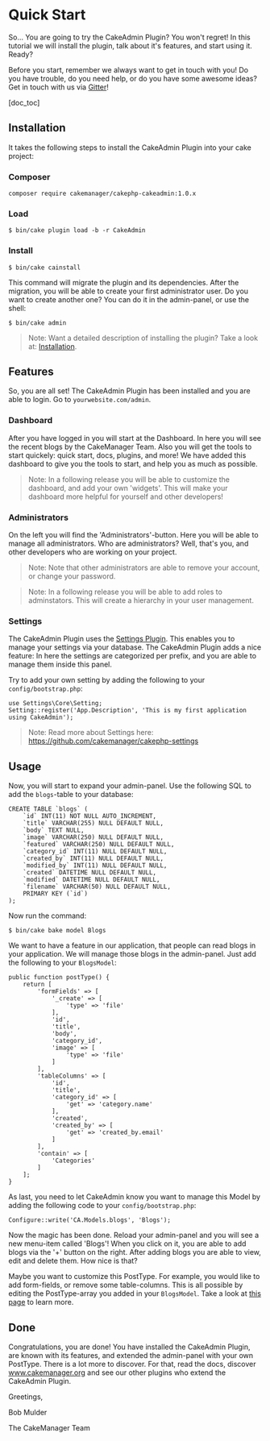 Quick Start
===========

So... You are going to try the CakeAdmin Plugin? You won't regret! In this tutorial we will install the plugin, talk
about it's features, and start using it. Ready?

Before you start, remember we always want to get in touch with you! Do you have trouble, do you need help, or do you have
some awesome ideas? Get in touch with us via [Gitter](https://gitter.im/cakemanager/cakephp-cakeadmin)!

[doc_toc]

Installation
------------

It takes the following steps to install the CakeAdmin Plugin into your cake project:

### Composer

    composer require cakemanager/cakephp-cakeadmin:1.0.x

### Load

    $ bin/cake plugin load -b -r CakeAdmin

### Install

    $ bin/cake cainstall

This command will migrate the plugin and its dependencies. After the migration, you will be able to create your first
administrator user. Do you want to create another one? You can do it in the admin-panel, or use the shell:

    $ bin/cake admin

> Note: Want a detailed description of installing the plugin? Take a look at:
[Installation](/docs/cakeadmin/1.0/installation).

Features
--------

So, you are all set! The CakeAdmin Plugin has been installed and you are able to login. Go to `yourwebsite.com/admin`.

### Dashboard
After you have logged in you will start at the Dashboard. In here you will see the recent blogs by the CakeManager Team.
Also you will get the tools to start quickely: quick start, docs, plugins, and more! We have added this dashboard to
give you the tools to start, and help you as much as possible.

> Note: In a following release you will be able to customize the dashboard, and add your own 'widgets'. This will make
your dashboard more helpful for yourself and other developers!

### Administrators
On the left you will find the 'Administrators'-button. Here you will be able to manage all administrators. Who are
administrators? Well, that's you, and other developers who are working on your project.

> Note: Note that other administrators are able to remove your account, or change your password.

> Note: In a following release you will be able to add roles to adminstators. This will create a hierarchy in your user
management.

### Settings
The CakeAdmin Plugin uses the [Settings Plugin](https://github.com/cakemanager/cakephp-settings). This enables you to
manage your settings via your database. The CakeAdmin Plugin adds a nice feature: In here the settings are categorized
per prefix, and you are able to manage them inside this panel.

Try to add your own setting by adding the following to your `config/bootstrap.php`:

    use Settings\Core\Setting;
    Setting::register('App.Description', 'This is my first application using CakeAdmin');

> Note: Read more about Settings here: https://github.com/cakemanager/cakephp-settings

Usage
-----

Now, you will start to expand your admin-panel. Use the following SQL to add the `blogs`-table to your database:

```
CREATE TABLE `blogs` (
	`id` INT(11) NOT NULL AUTO_INCREMENT,
	`title` VARCHAR(255) NULL DEFAULT NULL,
	`body` TEXT NULL,
	`image` VARCHAR(250) NULL DEFAULT NULL,
	`featured` VARCHAR(250) NULL DEFAULT NULL,
	`category_id` INT(11) NULL DEFAULT NULL,
	`created_by` INT(11) NULL DEFAULT NULL,
	`modified_by` INT(11) NULL DEFAULT NULL,
	`created` DATETIME NULL DEFAULT NULL,
	`modified` DATETIME NULL DEFAULT NULL,
	`filename` VARCHAR(50) NULL DEFAULT NULL,
	PRIMARY KEY (`id`)
);
```

Now run the command:

    $ bin/cake bake model Blogs

We want to have a feature in our application, that people can read blogs in your application. We will manage those
blogs in the admin-panel. Just add the following to your `BlogsModel`:

```
public function postType() {
    return [
        'formFields' => [
            '_create' => [
                'type' => 'file'
            ],
            'id',
            'title',
            'body',
            'category_id',
            'image' => [
                'type' => 'file'
            ]
        ],
        'tableColumns' => [
            'id',
            'title',
            'category_id' => [
                'get' => 'category.name'
            ],
            'created',
            'created_by' => [
                'get' => 'created_by.email'
            ]
        ],
        'contain' => [
            'Categories'
        ]
    ];
}
```

As last, you need to let CakeAdmin know you want to manage this Model by adding the following code to your
`config/bootstrap.php`:

    Configure::write('CA.Models.blogs', 'Blogs');

Now the magic has been done. Reload your admin-panel and you will see a new menu-item called 'Blogs'! When you click on
it, you are able to add blogs via the '+' button on the right. After adding blogs you are able to view, edit and delete
them. How nice is that?

Maybe you want to customize this PostType. For example, you would like to add form-fields, or remove some table-columns.
This is all possible by editing the PostType-array you added in your `BlogsModel`. Take a look at
[this page](/docs/cakeadmin/1.0/tutorials-and-examples/adding-posttypes) to learn more.

Done
----

Congratulations, you are done! You have installed the CakeAdmin Plugin, are known with its features, and extended the
admin-panel with your own PostType. There is a lot more to discover. For that, read the docs, discover
www.cakemanager.org and see our other plugins who extend the CakeAdmin Plugin.

Greetings,


Bob Mulder

The CakeManager Team

